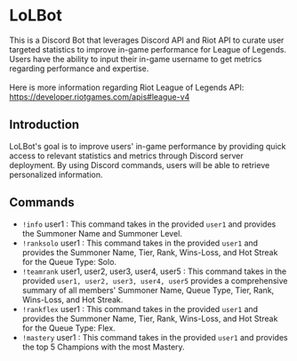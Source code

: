 # LoLBot
This is a Discord Bot that leverages Discord API and Riot API to curate user targeted statistics to improve in-game performance for League of Legends. Users have the ability to input their in-game username to get metrics regarding performance and expertise. <br> <br> Here is more information regarding  Riot League of Legends API: https://developer.riotgames.com/apis#league-v4

## Introduction

LoLBot's goal is to improve users' in-game performance by providing quick access to relevant statistics and metrics through Discord server deployment. By using Discord commands, users will be able to retrieve personalized information.

## Commands

* ```!info``` user1 : This command takes in the provided ```user1``` and provides the Summoner Name and Summoner Level.
* ```!ranksolo``` user1 : This command takes in the provided ```user1``` and provides the Summoner Name, Tier, Rank, Wins-Loss, and Hot Streak for the Queue Type: Solo.
* ```!teamrank``` user1, user2, user3, user4, user5 : This command takes in the provided ```user1, user2, user3, user4, user5``` provides a comprehensive summary of all members' Summoner Name, Queue Type, Tier, Rank, Wins-Loss, and Hot Streak.
* ```!rankflex``` user1 : This command takes in the provided ```user1``` and provides the Summoner Name, Tier, Rank, Wins-Loss, and Hot Streak for the Queue Type: Flex.
* ```!mastery``` user1 : This command takes in the provided ```user1``` and provides the top 5 Champions with the most Mastery.
  
